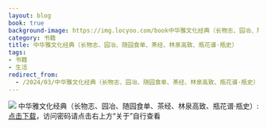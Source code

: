 ```yaml
---
layout: blog
book: true
background-image: https://img.locyoo.com/book中华雅文化经典（长物志、园冶、随园食单、茶经、林泉高致、瓶花谱·瓶史）.jpg
category: 书籍
title: 中华雅文化经典（长物志、园冶、随园食单、茶经、林泉高致、瓶花谱·瓶史）
tags:
- 书籍
- 生活
redirect_from:
  - /2024/03/中华雅文化经典（长物志、园冶、随园食单、茶经、林泉高致、瓶花谱·瓶史）/
---
```

![](https://img.locyoo.com/book中华雅文化经典（长物志、园冶、随园食单、茶经、林泉高致、瓶花谱·瓶史）.jpg)
中华雅文化经典（长物志、园冶、随园食单、茶经、林泉高致、瓶花谱·瓶史）: <a name = "ref1" href="https://url18.ctfile.com/f/50983618-1357865555-94bfd9?p=3619">点击下载</a>，访问密码请点击右上方“关于”自行查看
